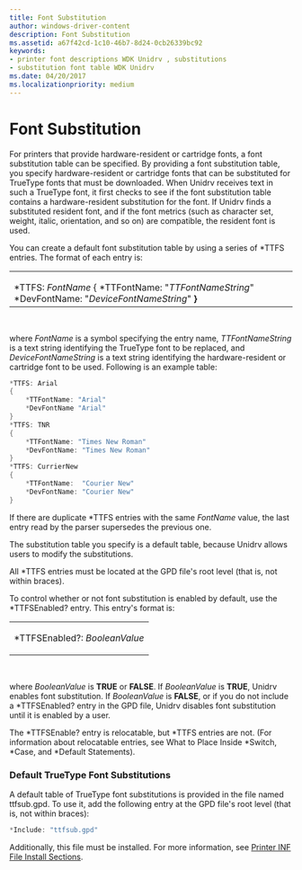 ```yaml
---
title: Font Substitution
author: windows-driver-content
description: Font Substitution
ms.assetid: a67f42cd-1c10-46b7-8d24-0cb26339bc92
keywords:
- printer font descriptions WDK Unidrv , substitutions
- substitution font table WDK Unidrv
ms.date: 04/20/2017
ms.localizationpriority: medium
---
```


# Font Substitution





For printers that provide hardware-resident or cartridge fonts, a font substitution table can be specified. By providing a font substitution table, you specify hardware-resident or cartridge fonts that can be substituted for TrueType fonts that must be downloaded. When Unidrv receives text in such a TrueType font, it first checks to see if the font substitution table contains a hardware-resident substitution for the font. If Unidrv finds a substituted resident font, and if the font metrics (such as character set, weight, italic, orientation, and so on) are compatible, the resident font is used.

You can create a default font substitution table by using a series of \*TTFS entries. The format of each entry is:

<table>
<colgroup>
<col width="100%" />
</colgroup>
<tbody>
<tr class="odd">
<td><p></p>
*TTFS: <em>FontName</em>
{
*TTFontName: &quot;<em>TTFontNameString</em>&quot;
*DevFontName: &quot;<em>DeviceFontNameString</em>&quot;
<strong>}</strong></td>
</tr>
</tbody>
</table>

 

where *FontName* is a symbol specifying the entry name, *TTFontNameString* is a text string identifying the TrueType font to be replaced, and *DeviceFontNameString* is a text string identifying the hardware-resident or cartridge font to be used. Following is an example table:

```cpp
*TTFS: Arial
{
    *TTFontName: "Arial"
    *DevFontName "Arial"
}
*TTFS: TNR
{
    *TTFontName: "Times New Roman"
    *DevFontName: "Times New Roman"
}
*TTFS: CurrierNew 
{
    *TTFontName:  "Courier New"
    *DevFontName: "Courier New"
}
```

If there are duplicate \*TTFS entries with the same *FontName* value, the last entry read by the parser supersedes the previous one.

The substitution table you specify is a default table, because Unidrv allows users to modify the substitutions.

All \*TTFS entries must be located at the GPD file's root level (that is, not within braces).

To control whether or not font substitution is enabled by default, use the \*TTFSEnabled? entry. This entry's format is:

<table>
<colgroup>
<col width="100%" />
</colgroup>
<tbody>
<tr class="odd">
<td><p>*TTFSEnabled?: <em>BooleanValue</em></p></td>
</tr>
</tbody>
</table>

 

where *BooleanValue* is **TRUE** or **FALSE**. If *BooleanValue* is **TRUE**, Unidrv enables font substitution. If *BooleanValue* is **FALSE**, or if you do not include a \*TTFSEnabled? entry in the GPD file, Unidrv disables font substitution until it is enabled by a user.

The \*TTFSEnable? entry is relocatable, but \*TTFS entries are not. (For information about relocatable entries, see What to Place Inside \*Switch, \*Case, and \*Default Statements).

### Default TrueType Font Substitutions

A default table of TrueType font substitutions is provided in the file named ttfsub.gpd. To use it, add the following entry at the GPD file's root level (that is, not within braces):

```cpp
*Include: "ttfsub.gpd"
```

Additionally, this file must be installed. For more information, see [Printer INF File Install Sections](printer-inf-file-install-sections.md).

 

 




